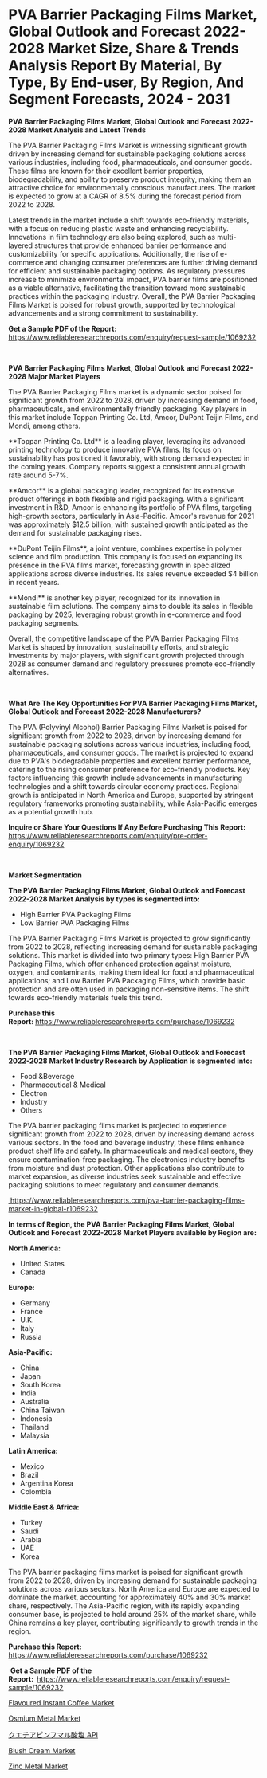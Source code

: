 <p><h1>PVA Barrier Packaging Films Market, Global Outlook and Forecast 2022-2028 Market Size, Share & Trends Analysis Report By Material, By Type, By End-user, By Region, And Segment Forecasts, 2024 - 2031</h1></p><p><strong>PVA Barrier Packaging Films Market, Global Outlook and Forecast 2022-2028 Market Analysis and Latest Trends</strong></p>
<p><p>The PVA Barrier Packaging Films Market is witnessing significant growth driven by increasing demand for sustainable packaging solutions across various industries, including food, pharmaceuticals, and consumer goods. These films are known for their excellent barrier properties, biodegradability, and ability to preserve product integrity, making them an attractive choice for environmentally conscious manufacturers. The market is expected to grow at a CAGR of 8.5% during the forecast period from 2022 to 2028.</p><p>Latest trends in the market include a shift towards eco-friendly materials, with a focus on reducing plastic waste and enhancing recyclability. Innovations in film technology are also being explored, such as multi-layered structures that provide enhanced barrier performance and customizability for specific applications. Additionally, the rise of e-commerce and changing consumer preferences are further driving demand for efficient and sustainable packaging options. As regulatory pressures increase to minimize environmental impact, PVA barrier films are positioned as a viable alternative, facilitating the transition toward more sustainable practices within the packaging industry. Overall, the PVA Barrier Packaging Films Market is poised for robust growth, supported by technological advancements and a strong commitment to sustainability.</p></p>
<p><strong>Get a Sample PDF of the Report:&nbsp;</strong> <a href="https://www.reliableresearchreports.com/enquiry/request-sample/1069232">https://www.reliableresearchreports.com/enquiry/request-sample/1069232</a></p>
<p>&nbsp;</p>
<p><strong>PVA Barrier Packaging Films Market, Global Outlook and Forecast 2022-2028 Major Market Players</strong></p>
<p><p>The PVA Barrier Packaging Films market is a dynamic sector poised for significant growth from 2022 to 2028, driven by increasing demand in food, pharmaceuticals, and environmentally friendly packaging. Key players in this market include Toppan Printing Co. Ltd, Amcor, DuPont Teijin Films, and Mondi, among others.</p><p>**Toppan Printing Co. Ltd** is a leading player, leveraging its advanced printing technology to produce innovative PVA films. Its focus on sustainability has positioned it favorably, with strong demand expected in the coming years. Company reports suggest a consistent annual growth rate around 5-7%.</p><p>**Amcor** is a global packaging leader, recognized for its extensive product offerings in both flexible and rigid packaging. With a significant investment in R&D, Amcor is enhancing its portfolio of PVA films, targeting high-growth sectors, particularly in Asia-Pacific. Amcor's revenue for 2021 was approximately $12.5 billion, with sustained growth anticipated as the demand for sustainable packaging rises.</p><p>**DuPont Teijin Films**, a joint venture, combines expertise in polymer science and film production. This company is focused on expanding its presence in the PVA films market, forecasting growth in specialized applications across diverse industries. Its sales revenue exceeded $4 billion in recent years.</p><p>**Mondi** is another key player, recognized for its innovation in sustainable film solutions. The company aims to double its sales in flexible packaging by 2025, leveraging robust growth in e-commerce and food packaging segments.</p><p>Overall, the competitive landscape of the PVA Barrier Packaging Films Market is shaped by innovation, sustainability efforts, and strategic investments by major players, with significant growth projected through 2028 as consumer demand and regulatory pressures promote eco-friendly alternatives.</p></p>
<p>&nbsp;</p>
<p><strong>What Are The Key Opportunities For PVA Barrier Packaging Films Market, Global Outlook and Forecast 2022-2028 Manufacturers?</strong></p>
<p><p>The PVA (Polyvinyl Alcohol) Barrier Packaging Films Market is poised for significant growth from 2022 to 2028, driven by increasing demand for sustainable packaging solutions across various industries, including food, pharmaceuticals, and consumer goods. The market is projected to expand due to PVA's biodegradable properties and excellent barrier performance, catering to the rising consumer preference for eco-friendly products. Key factors influencing this growth include advancements in manufacturing technologies and a shift towards circular economy practices. Regional growth is anticipated in North America and Europe, supported by stringent regulatory frameworks promoting sustainability, while Asia-Pacific emerges as a potential growth hub.</p></p>
<p><strong>Inquire or Share Your Questions If Any Before Purchasing This Report:</strong> <a href="https://www.reliableresearchreports.com/enquiry/pre-order-enquiry/1069232">https://www.reliableresearchreports.com/enquiry/pre-order-enquiry/1069232</a></p>
<p>&nbsp;</p>
<p><strong>Market Segmentation</strong></p>
<p><strong>The PVA Barrier Packaging Films Market, Global Outlook and Forecast 2022-2028 Market Analysis by types is segmented into:</strong></p>
<p><ul><li>High Barrier PVA Packaging Films</li><li>Low Barrier PVA Packaging Films</li></ul></p>
<p><p>The PVA Barrier Packaging Films Market is projected to grow significantly from 2022 to 2028, reflecting increasing demand for sustainable packaging solutions. This market is divided into two primary types: High Barrier PVA Packaging Films, which offer enhanced protection against moisture, oxygen, and contaminants, making them ideal for food and pharmaceutical applications; and Low Barrier PVA Packaging Films, which provide basic protection and are often used in packaging non-sensitive items. The shift towards eco-friendly materials fuels this trend.</p></p>
<p><strong>Purchase this Report:&nbsp;</strong><a href="https://www.reliableresearchreports.com/purchase/1069232">https://www.reliableresearchreports.com/purchase/1069232</a></p>
<p>&nbsp;</p>
<p><strong>The PVA Barrier Packaging Films Market, Global Outlook and Forecast 2022-2028 Market Industry Research by Application is segmented into:</strong></p>
<p><ul><li>Food &Beverage</li><li>Pharmaceutical & Medical</li><li>Electron</li><li>Industry</li><li>Others</li></ul></p>
<p><p>The PVA barrier packaging films market is projected to experience significant growth from 2022 to 2028, driven by increasing demand across various sectors. In the food and beverage industry, these films enhance product shelf life and safety. In pharmaceuticals and medical sectors, they ensure contamination-free packaging. The electronics industry benefits from moisture and dust protection. Other applications also contribute to market expansion, as diverse industries seek sustainable and effective packaging solutions to meet regulatory and consumer demands.</p></p>
<p><a href="https://www.reliableresearchreports.com/pva-barrier-packaging-films-market-in-global-r1069232">&nbsp;https://www.reliableresearchreports.com/pva-barrier-packaging-films-market-in-global-r1069232</a></p>
<p><strong>In terms of Region, the PVA Barrier Packaging Films Market, Global Outlook and Forecast 2022-2028 Market Players available by Region are:</strong></p>
<p>
    <p> <strong> North America: </strong>
        <ul>
            <li>United States</li>
            <li>Canada</li>
        </ul>
        </p> 
    <p> <strong> Europe: </strong>
        <ul>
            <li>Germany</li>
            <li>France</li>
            <li>U.K.</li>
            <li>Italy</li>
            <li>Russia</li>
        </ul>
        </p> 
    <p> <strong> Asia-Pacific: </strong>
        <ul>
            <li>China</li>
            <li>Japan</li>
            <li>South Korea</li>
            <li>India</li>
            <li>Australia</li>
            <li>China Taiwan</li>
            <li>Indonesia</li>
            <li>Thailand</li>
            <li>Malaysia</li>
        </ul>
        </p> 
    <p> <strong> Latin America: </strong>
        <ul>
            <li>Mexico</li>
            <li>Brazil</li>
            <li>Argentina Korea</li>
            <li>Colombia</li>
        </ul>
        </p> 
    <p> <strong> Middle East & Africa: </strong>
        <ul>
            <li>Turkey</li>
            <li>Saudi</li>
            <li>Arabia</li>
            <li>UAE</li>
            <li>Korea</li>
        </ul>
    </p>
    </p>
<p><p>The PVA barrier packaging films market is poised for significant growth from 2022 to 2028, driven by increasing demand for sustainable packaging solutions across various sectors. North America and Europe are expected to dominate the market, accounting for approximately 40% and 30% market share, respectively. The Asia-Pacific region, with its rapidly expanding consumer base, is projected to hold around 25% of the market share, while China remains a key player, contributing significantly to growth trends in the region.</p></p>
<p><strong>Purchase this Report: </strong><a href="https://www.reliableresearchreports.com/purchase/1069232">https://www.reliableresearchreports.com/purchase/1069232</a></p>
<p>&nbsp;<strong>Get a Sample PDF of the Report:&nbsp;&nbsp;</strong><a href="https://www.reliableresearchreports.com/enquiry/request-sample/1069232">https://www.reliableresearchreports.com/enquiry/request-sample/1069232</a></p>
<p><strong></strong></p>
<p><p><a href="https://medium.com/@mariedawsonv3/global-market-pulse-trends-and-growth-analysis-in-flavoured-instant-coffee-market-forecasted-for-a6f638cfb9e5">Flavoured Instant Coffee Market</a></p><p><a href="https://www.linkedin.com/pulse/osmium-metal-market-research-report-includes-analysis-size-share-vswjf?trackingId=BkAUdCBdQqukkmiWfMETPg%3D%3D">Osmium Metal Market</a></p><p><a href="https://medium.com/@raap8632/%E6%88%A6%E7%95%A5%E7%9A%84%E5%B8%82%E5%A0%B4%E3%82%A4%E3%83%B3%E3%82%B5%E3%82%A4%E3%83%88-%E3%82%B0%E3%83%AD%E3%83%BC%E3%83%90%E3%83%AB-%E3%82%AF%E3%82%A8%E3%83%81%E3%82%A2%E3%83%94%E3%83%B3-%E3%83%95%E3%83%9E%E3%83%AB%E9%85%B8%E5%A1%A9api%E5%B8%82%E5%A0%B4-2024%E5%B9%B4-2031%E5%B9%B4-b34f075a5623">クエチアピンフマル酸塩 API</a></p><p><a href="https://medium.com/@brandonkeller626/the-global-blush-cream-market-is-expected-to-witness-a-compound-annual-growth-rate-cagr-of-12-7-e2cd53e6fa40">Blush Cream Market</a></p><p><a href="https://www.linkedin.com/pulse/zinc-metal-market-research-report-forecast-growth-prospects-steady-q9ytf?trackingId=dOocCkopT3iwOQc7PBfr6A%3D%3D">Zinc Metal Market</a></p></p>